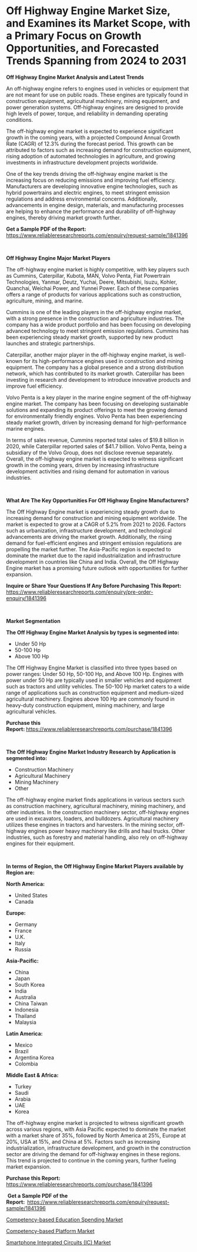 <p><h1>Off Highway Engine Market Size, and Examines its Market Scope, with a Primary Focus on Growth Opportunities, and Forecasted Trends Spanning from 2024 to 2031</h1></p><p><strong>Off Highway Engine Market Analysis and Latest Trends</strong></p>
<p><p>An off-highway engine refers to engines used in vehicles or equipment that are not meant for use on public roads. These engines are typically found in construction equipment, agricultural machinery, mining equipment, and power generation systems. Off-highway engines are designed to provide high levels of power, torque, and reliability in demanding operating conditions.</p><p>The off-highway engine market is expected to experience significant growth in the coming years, with a projected Compound Annual Growth Rate (CAGR) of 12.3% during the forecast period. This growth can be attributed to factors such as increasing demand for construction equipment, rising adoption of automated technologies in agriculture, and growing investments in infrastructure development projects worldwide.</p><p>One of the key trends driving the off-highway engine market is the increasing focus on reducing emissions and improving fuel efficiency. Manufacturers are developing innovative engine technologies, such as hybrid powertrains and electric engines, to meet stringent emission regulations and address environmental concerns. Additionally, advancements in engine design, materials, and manufacturing processes are helping to enhance the performance and durability of off-highway engines, thereby driving market growth further.</p></p>
<p><strong>Get a Sample PDF of the Report:&nbsp;</strong> <a href="https://www.reliableresearchreports.com/enquiry/request-sample/1841396">https://www.reliableresearchreports.com/enquiry/request-sample/1841396</a></p>
<p>&nbsp;</p>
<p><strong>Off Highway Engine Major Market Players</strong></p>
<p><p>The off-highway engine market is highly competitive, with key players such as Cummins, Caterpillar, Kubota, MAN, Volvo Penta, Fiat Powertrain Technologies, Yanmar, Deutz, Yuchai, Deere, Mitsubishi, Isuzu, Kohler, Quanchai, Weichai Power, and Yunnei Power. Each of these companies offers a range of products for various applications such as construction, agriculture, mining, and marine.</p><p>Cummins is one of the leading players in the off-highway engine market, with a strong presence in the construction and agriculture industries. The company has a wide product portfolio and has been focusing on developing advanced technology to meet stringent emission regulations. Cummins has been experiencing steady market growth, supported by new product launches and strategic partnerships.</p><p>Caterpillar, another major player in the off-highway engine market, is well-known for its high-performance engines used in construction and mining equipment. The company has a global presence and a strong distribution network, which has contributed to its market growth. Caterpillar has been investing in research and development to introduce innovative products and improve fuel efficiency.</p><p>Volvo Penta is a key player in the marine engine segment of the off-highway engine market. The company has been focusing on developing sustainable solutions and expanding its product offerings to meet the growing demand for environmentally friendly engines. Volvo Penta has been experiencing steady market growth, driven by increasing demand for high-performance marine engines.</p><p>In terms of sales revenue, Cummins reported total sales of $19.8 billion in 2020, while Caterpillar reported sales of $41.7 billion. Volvo Penta, being a subsidiary of the Volvo Group, does not disclose revenue separately. Overall, the off-highway engine market is expected to witness significant growth in the coming years, driven by increasing infrastructure development activities and rising demand for automation in various industries.</p></p>
<p>&nbsp;</p>
<p><strong>What Are The Key Opportunities For Off Highway Engine Manufacturers?</strong></p>
<p><p>The Off Highway Engine market is experiencing steady growth due to increasing demand for construction and mining equipment worldwide. The market is expected to grow at a CAGR of 5.2% from 2021 to 2026. Factors such as urbanization, infrastructure development, and technological advancements are driving the market growth. Additionally, the rising demand for fuel-efficient engines and stringent emission regulations are propelling the market further. The Asia-Pacific region is expected to dominate the market due to the rapid industrialization and infrastructure development in countries like China and India. Overall, the Off Highway Engine market has a promising future outlook with opportunities for further expansion.</p></p>
<p><strong>Inquire or Share Your Questions If Any Before Purchasing This Report:</strong> <a href="https://www.reliableresearchreports.com/enquiry/pre-order-enquiry/1841396">https://www.reliableresearchreports.com/enquiry/pre-order-enquiry/1841396</a></p>
<p>&nbsp;</p>
<p><strong>Market Segmentation</strong></p>
<p><strong>The Off Highway Engine Market Analysis by types is segmented into:</strong></p>
<p><ul><li>Under 50 Hp</li><li>50-100 Hp</li><li>Above 100 Hp</li></ul></p>
<p><p>The Off Highway Engine Market is classified into three types based on power ranges: Under 50 Hp, 50-100 Hp, and Above 100 Hp. Engines with power under 50 Hp are typically used in smaller vehicles and equipment such as tractors and utility vehicles. The 50-100 Hp market caters to a wide range of applications such as construction equipment and medium-sized agricultural machinery. Engines above 100 Hp are commonly found in heavy-duty construction equipment, mining machinery, and large agricultural vehicles.</p></p>
<p><strong>Purchase this Report:&nbsp;</strong><a href="https://www.reliableresearchreports.com/purchase/1841396">https://www.reliableresearchreports.com/purchase/1841396</a></p>
<p>&nbsp;</p>
<p><strong>The Off Highway Engine Market Industry Research by Application is segmented into:</strong></p>
<p><ul><li>Construction Machinery</li><li>Agricultural Machinery</li><li>Mining Machinery</li><li>Other</li></ul></p>
<p><p>The off-highway engine market finds applications in various sectors such as construction machinery, agricultural machinery, mining machinery, and other industries. In the construction machinery sector, off-highway engines are used in excavators, loaders, and bulldozers. Agricultural machinery utilizes these engines in tractors and harvesters. In the mining sector, off-highway engines power heavy machinery like drills and haul trucks. Other industries, such as forestry and material handling, also rely on off-highway engines for their equipment.</p></p>
<p>&nbsp;</p>
<p><strong>In terms of Region, the Off Highway Engine Market Players available by Region are:</strong></p>
<p>
    <p> <strong> North America: </strong>
        <ul>
            <li>United States</li>
            <li>Canada</li>
        </ul>
        </p> 
    <p> <strong> Europe: </strong>
        <ul>
            <li>Germany</li>
            <li>France</li>
            <li>U.K.</li>
            <li>Italy</li>
            <li>Russia</li>
        </ul>
        </p> 
    <p> <strong> Asia-Pacific: </strong>
        <ul>
            <li>China</li>
            <li>Japan</li>
            <li>South Korea</li>
            <li>India</li>
            <li>Australia</li>
            <li>China Taiwan</li>
            <li>Indonesia</li>
            <li>Thailand</li>
            <li>Malaysia</li>
        </ul>
        </p> 
    <p> <strong> Latin America: </strong>
        <ul>
            <li>Mexico</li>
            <li>Brazil</li>
            <li>Argentina Korea</li>
            <li>Colombia</li>
        </ul>
        </p> 
    <p> <strong> Middle East & Africa: </strong>
        <ul>
            <li>Turkey</li>
            <li>Saudi</li>
            <li>Arabia</li>
            <li>UAE</li>
            <li>Korea</li>
        </ul>
    </p>
    </p>
<p><p>The off-highway engine market is projected to witness significant growth across various regions, with Asia Pacific expected to dominate the market with a market share of 35%, followed by North America at 25%, Europe at 20%, USA at 15%, and China at 5%. Factors such as increasing industrialization, infrastructure development, and growth in the construction sector are driving the demand for off-highway engines in these regions. This trend is projected to continue in the coming years, further fueling market expansion.</p></p>
<p><strong>Purchase this Report: </strong><a href="https://www.reliableresearchreports.com/purchase/1841396">https://www.reliableresearchreports.com/purchase/1841396</a></p>
<p>&nbsp;<strong>Get a Sample PDF of the Report:&nbsp;&nbsp;</strong><a href="https://www.reliableresearchreports.com/enquiry/request-sample/1841396">https://www.reliableresearchreports.com/enquiry/request-sample/1841396</a></p>
<p><strong></strong></p>
<p><p><a href="https://view.publitas.com/reportprime-1/competency-based-education-spending-market-size-market-trends-and-growth-outlook-forecasted-for-period-from-2023-to-2030/">Competency-based Education Spending Market</a></p><p><a href="https://view.publitas.com/reportprime-1/global-competency-based-platform-market-by-types-applications-and-major-players-with-regional-growth-rate-analysis-and-development-situation-from-2023-to-2030/">Competency-based Platform Market</a></p><p><a href="https://view.publitas.com/reportprime-1/smartphone-integrated-circuits-ic-market-research-report-forecasted-for-period-from-2023-2030-by-market-type-market-application-and-region/">Smartphone Integrated Circuits (IC) Market</a></p></p>